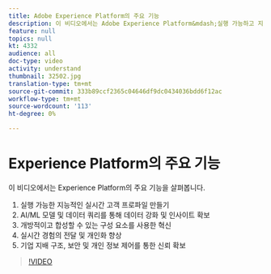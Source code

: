```yaml
---
title: Adobe Experience Platform의 주요 기능
description: 이 비디오에서는 Adobe Experience Platform&mdash;실행 가능하고 지능적이며 실시간 고객 프로파일을 만들 수 있는 주요 기능을 살펴봅니다.AI/ML 모델 및 데이터 쿼리를 통해 데이터 강화 및 더 많은 인사이트 도출개방적이고 합성 가능한 구성 요소를 사용하여 혁신하십시오.실시간 경험의 전달 및 개인화 향상또한 기업 지배 구조, 보안 및 개인 정보 관리를 통해 신뢰를 얻을 수 있습니다.
feature: null
topics: null
kt: 4332
audience: all
doc-type: video
activity: understand
thumbnail: 32502.jpg
translation-type: tm+mt
source-git-commit: 333b89ccf2365c04646df9dc0434036bdd6f12ac
workflow-type: tm+mt
source-wordcount: '113'
ht-degree: 0%

---
```



# Experience Platform의 주요 기능

이 비디오에서는 Experience Platform의 주요 기능을 살펴봅니다.

1. 실행 가능한 지능적인 실시간 고객 프로파일 만들기
1. AI/ML 모델 및 데이터 쿼리를 통해 데이터 강화 및 인사이트 확보
1. 개방적이고 합성할 수 있는 구성 요소를 사용한 혁신
1. 실시간 경험의 전달 및 개인화 향상
1. 기업 지배 구조, 보안 및 개인 정보 제어를 통한 신뢰 확보

>[!VIDEO](https://video.tv.adobe.com/v/32502?quality=12&learn=on)